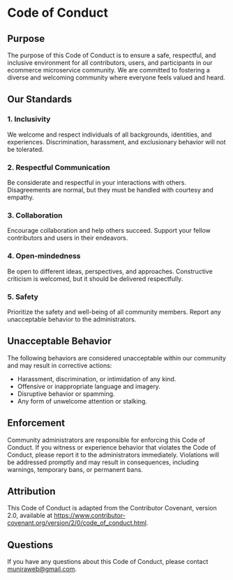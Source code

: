 # Code of Conduct

## Purpose

The purpose of this Code of Conduct is to ensure a safe, respectful, and inclusive environment for all contributors, users, and participants in our ecommerce microservice community. We are committed to fostering a diverse and welcoming community where everyone feels valued and heard.

## Our Standards

### 1. Inclusivity

We welcome and respect individuals of all backgrounds, identities, and experiences. Discrimination, harassment, and exclusionary behavior will not be tolerated.

### 2. Respectful Communication

Be considerate and respectful in your interactions with others. Disagreements are normal, but they must be handled with courtesy and empathy.

### 3. Collaboration

Encourage collaboration and help others succeed. Support your fellow contributors and users in their endeavors.

### 4. Open-mindedness

Be open to different ideas, perspectives, and approaches. Constructive criticism is welcomed, but it should be delivered respectfully.

### 5. Safety

Prioritize the safety and well-being of all community members. Report any unacceptable behavior to the administrators.

## Unacceptable Behavior

The following behaviors are considered unacceptable within our community and may result in corrective actions:

- Harassment, discrimination, or intimidation of any kind.
- Offensive or inappropriate language and imagery.
- Disruptive behavior or spamming.
- Any form of unwelcome attention or stalking.

## Enforcement

Community administrators are responsible for enforcing this Code of Conduct. If you witness or experience behavior that violates the Code of Conduct, please report it to the administrators immediately. Violations will be addressed promptly and may result in consequences, including warnings, temporary bans, or permanent bans.

## Attribution

This Code of Conduct is adapted from the Contributor Covenant, version 2.0, available at https://www.contributor-covenant.org/version/2/0/code_of_conduct.html.

## Questions

If you have any questions about this Code of Conduct, please contact muniraweb@gmail.com.
